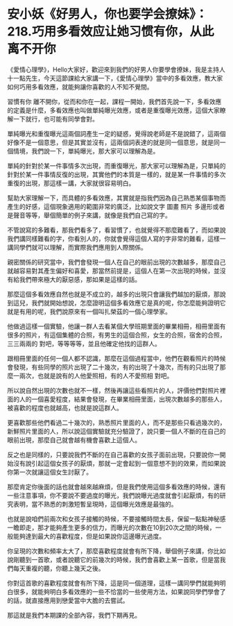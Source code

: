 # 安小妖《好男人，你也要学会撩妹》：218.巧用多看效应让她习惯有你，从此离不开你

《愛情心理學》，Hello大家好，歡迎來到我們的好男人你要學會撩妹，我是主持人十一點先生，今天這節課給大家講一下，《愛情心理學》當中的多看效應，教大家如何巧用多看效應，就能夠讓你喜歡的人不知不覺間。

習慣有你 離不開你，從而和你在一起，課程一開始，我們首先說一下，多看效應的定義是什麼，多看效應也叫做單純曝光效應，或者是重復曝光效應，這個大家瞭解一下就行，也可能有同學會對。

單純曝光和重復曝光這兩個詞產生一定的疑惑，覺得說老師是不是說錯了，這兩個好像不是一個意思，但是其實並沒有，這兩個詞表達的就是同一個意思，就是同一個情境，我們說一下，單純曝光，那大家可以理解為是。

單純的針對於某一件事情多次出現，而重復曝光，那大家可以理解為是，只單純的針對於某一件事情反復的出現，其實他們的本質是一樣的，就是某一件事情的多次重復的出現，那這樣一講，大家就很容易明白。

幫助大家理解一下，而具體的多看效應，其實就是指我們因為自己熟悉某個事物而產生的好感，這個現象適用的範圍非常的廣泛，比如說文字 圖畫 照片 多邊形或者是聲音等等，舉個簡單的例子來講，就像是我們自己寫的字。

不管說寫的多難看，那我們看多了，看習慣了，也就覺得不那麼難看了，而如果說我們講同樣難看的字，你看別人的，你就會覺得這個人寫的字非常的難看，這樣一講同學們就可以理解，而實際我們應用到人際關係。

親密關係的研究當中，我們會發現一個人在自己的眼前出現的次數越多，那麼自己就越容易對其產生偏好和喜愛，那當然前提是，這個人在第一次出現的時候，並沒有給我們帶來極大的厭惡感，那如果是這樣的話。

那麼這個多看效應自然也就是不成立的，越多的出現只會讓我們越加的厭煩，那說到這兒，我們就開始想說，怎麼證明這個多看效應它是真的呢，你怎麼能夠證明它就是有用的呢，我們說原來有一個叫扎榮茲的一個心理學家。

他做過這樣一個實驗，他讓一群人去看某個大學班期里面的畢業相冊，相冊里面有很多的照片，有這個集體的合照，有男生的這個合照，女生的合照，宿舍的合照，三三兩兩的 對吧，等等等等，並且他確定他找的這群人。

跟相冊里面的任何一個人都不認識，那麼在這個過程當中，他們在觀看照片的時候會發現，有些同學的照片出現了二十幾次，有的出現了十幾次，而有的只出現了那麼一兩次，也就是說有的人他愛照相，有的人不愛照相 對吧。

所以說自然出現的次數也就不一樣，然後再讓這些看照片的人，評價他們對照片裡面的人的一個喜愛程度，結果會發現，在畢業相冊里面，出現次數越多的那些人，被喜歡的程度也就越高，也就是說這群人。

更喜歡那些他們看過二十幾次的，熟悉照片里面的人，而不是那些只看過幾次的，新鮮照片里面的人，所以說這個實驗就充分驗證了，說只要一個人不斷的在自己的眼前出現，那麼自己就會越有機會喜歡上這個人。

反之也是同樣的，只要說我們不斷的在自己喜歡的女孩子面前出現，只要說你一開始沒有說引起這個女孩子的厭煩，那就一定會起到一個意想不到的效果，而如果說你第一次就讓這個女生討厭了。

那麼肯定你後面的話也就會越來越麻煩，但是我們使用這個多看效應的時候，還有一些注意事項，你不要說不要過度的曝光，我們說曝光過度就會引起厭煩，有的研究表明，當不熟悉的刺激短暫呈現時，這個曝光效應是最強的。

也就是說咱們前兩次和女孩子接觸的時候，不要接觸時間太長，保留一點點神秘感一瞻即走，那才能夠產生更多的信力，而曝光的次數在10到20次之間的時候，一般能夠達到最大的喜歡程度，但是如果說你這邊曝光過度。

你呈現的次數和頻率太大了，那麼喜歡程度就會有所下降，舉個例子來講，你比如說剛聽到一首歌，或者說聽它的前幾次的時候，我們會喜歡上某一首歌，但是當我們每天重複的聽，你聽上幾天之後。

你對這首歌的喜歡程度就會有所下降，這是同一個道理，這樣一講同學們就能夠明白很多，就能夠明白多看效應的一些不恰當的一些使用方法，如果說同學們學會了的話，就直接應用到戀愛當中大膽的去嘗試。

那這就是我們本期課的全部內容，我們下期再見。